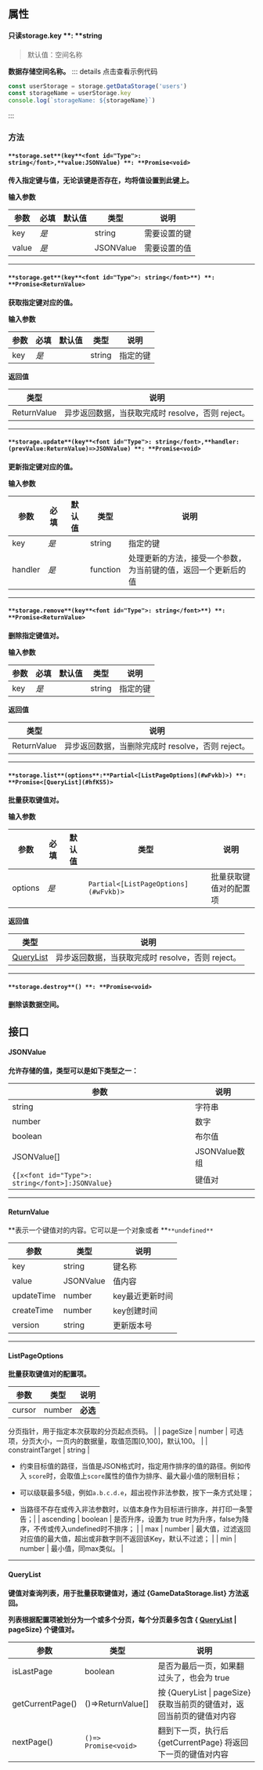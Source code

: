 
## 属性

#### 只读**storage**.**key** **: **string   
> 默认值：空间名称

**数据存储空间名称。**
::: details 点击查看示例代码
```javascript
const userStorage = storage.getDataStorage('users')
const storageName = userStorage.key
console.log(`storageName: ${storageName}`)
```
:::

### **方法**

#### `**storage.set**(key**<font id="Type">: string</font>,**value:JSONValue) **: **Promise<void>`
**传入指定键与值，无论该键是否存在，均将值设置到此键上。**

**输入参数**

| **参数** | **必填** | **默认值** | **类型** | **说明** |
| --- | --- | --- | --- | --- |
| key | _是_ | | string | 需要设置的键 |
| value | _是_ | | JSONValue | 需要设置的值 |


---


#### `**storage.get**(key**<font id="Type">: string</font>**) **: **Promise<ReturnValue>`
**获取指定键对应的值。**

**输入参数**

| **参数** | **必填** | **默认值** | **类型** | **说明** |
| --- | --- | --- | --- | --- |
| key | _是_ | | string | 指定的键 |

**返回值**

| **类型** | **说明** |
| --- | --- |
| ReturnValue | 异步返回数据，当获取完成时 resolve，否则 reject。 |


---


#### `**storage.update**(key**<font id="Type">: string</font>,**handler:(prevValue:ReturnValue)=>JSONValue) **: **Promise<void>`
**更新指定键对应的值。**

**输入参数**

| **参数** | **必填** | **默认值** | **类型** | **说明** |
| --- | --- | --- | --- | --- |
| key | _是_ | | string | 指定的键 |
| handler | _是_ | | function | 处理更新的方法，接受一个参数，为当前键的值，返回一个更新后的值 |


---


#### `**storage.remove**(key**<font id="Type">: string</font>**) **: **Promise<ReturnValue>`
**删除指定键值对。**

**输入参数**

| **参数** | **必填** | **默认值** | **类型** | **说明** |
| --- | --- | --- | --- | --- |
| key | _是_ | | string | 指定的键 |

**返回值**

| **类型** | **说明** |
| --- | --- |
| ReturnValue | 异步返回数据，当删除完成时 resolve，否则 reject。 |


---


#### `**storage.list**(options**:**Partial<[ListPageOptions](#wFvkb)>) **: **Promise<[QueryList](#hfKS5)>`
**批量获取键值对。**

**输入参数**

| **参数** | **必填** | **默认值** | **类型** | **说明** |
| --- | --- | --- | --- | --- |
| options | _是_ | | `Partial<[ListPageOptions](#wFvkb)>` | 批量获取键值对的配置项 |

**返回值**

| **类型** | **说明** |
| --- | --- |
| [QueryList](#hfKS5) | 异步返回数据，当获取完成时 resolve，否则 reject。 |


---


#### `**storage.destroy**() **: **Promise<void>`
**删除该数据空间。**


## 接口

#### JSONValue
**允许存储的值，类型可以是如下类型之一：**

| **参数** | **说明** |
| --- | --- |
| string | 字符串 |
| number | 数字 |
| boolean | 布尔值 |
| JSONValue[] | JSONValue数组 |
| `{[x<font id="Type">: string</font>]:JSONValue}` | 键值对 |


---


#### ReturnValue
**表示一个键值对的内容。它可以是一个对象或者 **`**undefined**`

| **参数** | **类型** | **说明** |
| --- | --- | --- |
| key | string | 键名称 |
| value | JSONValue | 值内容 |
| updateTime | number | key最近更新时间 |
| createTime | number | key创建时间 |
| version | string | 更新版本号 |


---


#### ListPageOptions
**批量获取键值对的配置项。**

| **参数** | **类型** | **说明** |
| --- | --- | --- |
| cursor | number | **必选**

分页指针，用于指定本次获取的分页起点页码。 |
| pageSize | number | 可选项，分页大小，一页内的数据量，取值范围[0,100]，默认100。 |
| constraintTarget | string | 

- 约束目标值的路径，当值是JSON格式时，指定用作排序的值的路径。例如传入 `score`时，会取值上`score`属性的值作为排序、最大最小值的限制目标；

- 可以级联最多5级，例如`a.b.c.d.e`，超出视作非法参数，按下一条方式处理；

- 当路径不存在或传入非法参数时，以值本身作为目标进行排序，并打印一条警告；|
| ascending | boolean | 是否升序，设置为 true 时为升序，false为降序，不传或传入undefined时不排序； |
| max | number | 最大值，过滤返回对应值的最大值，超出或非数字则不返回该Key，默认不过滤； |
| min | number | 最小值，同max类似。 |


---


#### QueryList
**键值对查询列表，用于批量获取键值对，通过 {GameDataStorage.list} 方法返回。**

**列表根据配置项被划分为一个或多个分页，每个分页最多包含 { **[**QueryList**](#hfKS5)** | pageSize} 个键值对。**

| **参数** | **类型** | **说明** |
| --- | --- | --- |
| isLastPage | boolean | 是否为最后一页，如果翻过头了，也会为 true |
| getCurrentPage() | ()=>ReturnValue[] | 按 {QueryList &#124; pageSize} 获取当前页的键值对，返回当前页的键值对内容 |
| nextPage() | `()=> Promise<void>` | 翻到下一页，执行后 {getCurrentPage} 将返回下一页的键值对内容 |


